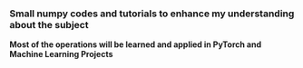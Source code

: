 ### Small numpy codes and tutorials to enhance my understanding about the subject

**Most of the operations will be learned and applied in PyTorch and Machine Learning Projects**